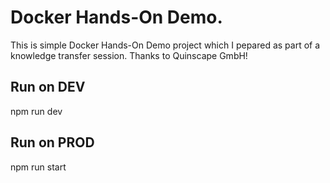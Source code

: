 # Docker Hands-On Demo.

This is simple Docker Hands-On Demo project which I pepared as part of a knowledge transfer session. Thanks to Quinscape GmbH! 

## Run on DEV
npm run dev

## Run on PROD
npm run start
